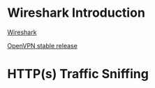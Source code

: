 # Wireshark Introduction

[Wireshark](https://www.wireshark.org/)

[OpenVPN stable release](http://build.openvpn.net/downloads/releases/latest/)



# HTTP(s) Traffic Sniffing



